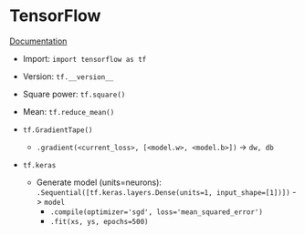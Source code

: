 # TensorFlow

[Documentation](https://www.tensorflow.org/api_docs)

- Import: `import tensorflow as tf`
- Version: `tf.__version__`
- Square power: `tf.square()`
- Mean: `tf.reduce_mean()`
- `tf.GradientTape()`
	- `.gradient(<current_loss>, [<model.w>, <model.b>])` -> `dw, db`

- `tf.keras`
	- Generate model (units=neurons):  `.Sequential([tf.keras.layers.Dense(units=1, input_shape=[1])])` -> `model`
		- `.compile(optimizer='sgd', loss='mean_squared_error')`
		- `.fit(xs, ys, epochs=500)`




